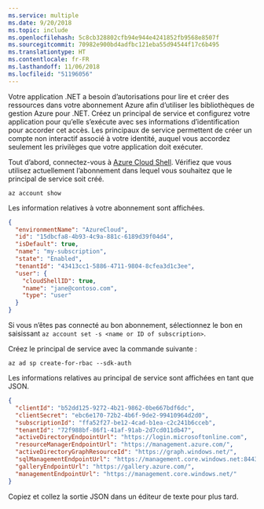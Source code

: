 ```yaml
---
ms.service: multiple
ms.date: 9/20/2018
ms.topic: include
ms.openlocfilehash: 5c8cb328802cfb94e944e4241852fb9568e8507f
ms.sourcegitcommit: 70982e900bd4adfbc121eba55d94544f17c6b495
ms.translationtype: HT
ms.contentlocale: fr-FR
ms.lasthandoff: 11/06/2018
ms.locfileid: "51196056"
---
```

Votre application .NET a besoin d’autorisations pour lire et créer des ressources dans votre abonnement Azure afin d’utiliser les bibliothèques de gestion Azure pour .NET. Créez un principal de service et configurez votre application pour qu’elle s’exécute avec ses informations d’identification pour accorder cet accès. Les principaux de service permettent de créer un compte non interactif associé à votre identité, auquel vous accordez seulement les privilèges que votre application doit exécuter.

Tout d’abord, connectez-vous à [Azure Cloud Shell](https://shell.azure.com/bash). Vérifiez que vous utilisez actuellement l’abonnement dans lequel vous souhaitez que le principal de service soit créé. 

```azurecli-interactive
az account show
```

Les information relatives à votre abonnement sont affichées.

```json
{
  "environmentName": "AzureCloud",
  "id": "15dbcfa8-4b93-4c9a-881c-6189d39f04d4",
  "isDefault": true,
  "name": "my-subscription",
  "state": "Enabled",
  "tenantId": "43413cc1-5886-4711-9804-8cfea3d1c3ee",
  "user": {
    "cloudShellID": true,
    "name": "jane@contoso.com",
    "type": "user"
  }
}
```

Si vous n’êtes pas connecté au bon abonnement, sélectionnez le bon en saisissant `az account set -s <name or ID of subscription>`.

Créez le principal de service avec la commande suivante :

```azurecli-interactive
az ad sp create-for-rbac --sdk-auth
```

Les informations relatives au principal de service sont affichées en tant que JSON.

```json
{
  "clientId": "b52dd125-9272-4b21-9862-0be667bdf6dc",
  "clientSecret": "ebc6e170-72b2-4b6f-9de2-99410964d2d0",
  "subscriptionId": "ffa52f27-be12-4cad-b1ea-c2c241b6cceb",
  "tenantId": "72f988bf-86f1-41af-91ab-2d7cd011db47",
  "activeDirectoryEndpointUrl": "https://login.microsoftonline.com",
  "resourceManagerEndpointUrl": "https://management.azure.com/",
  "activeDirectoryGraphResourceId": "https://graph.windows.net/",
  "sqlManagementEndpointUrl": "https://management.core.windows.net:8443/",
  "galleryEndpointUrl": "https://gallery.azure.com/",
  "managementEndpointUrl": "https://management.core.windows.net/"
}
```

Copiez et collez la sortie JSON dans un éditeur de texte pour plus tard.
